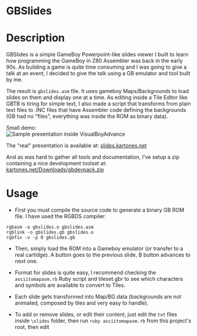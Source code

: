 ﻿GBSlides
========

# Description #

GBSlides is a simple GameBoy Powerpoint-like slides viewer I built to learn how programming the GameBoy in Z80 Assembler was
back in the early 90s. As building a game is quite time consuming and I was going to give a talk at an event, I decided to
give the talk using a GB emulator and tool built by me.

The result is `gbslides.asm` file. It uses gameboy Maps/Backgrounds to load slides on them and display one
at a time. As editing inside a Tile Editor like GBTB is tiring for simple text, I also made a script that transforms from
plain text files to .INC files that have Assembler code defining the backgrounds (GB had no "files", everything was inside the ROM
as binary data).

Small demo:<br />
![Sample presentation inside VisualBoyAdvance](http://images.kartones.net/posts/screenshots/wip_25_feb_2015.gif)

The "real" presentation is available at:
[slides.kartones.net](http://slides.kartones.net/023.htm)

And as was hard to gather all tools and documentation, I've setup a zip containing a nice development toolset at:
[kartones.net/Downloads/gbdevpack.zip](http://kartones.net/Downloads/gbdevpack.zip)

# Usage #

- First you must compile the source code to generate a binary GB ROM file. I have used the RGBDS compiler:

```
rgbasm -o gbslides.o gbslides.asm
rgblink -o gbslides.gb gbslides.o
rgbfix -v -p 0 gbslides.gb
```

- Then, simply load the ROM into a Gameboy emulator (or transfer to a real cartidge). A button goes to the previous slide,
B button advances to next one.

- Format for slides is quite easy, I recommend checking the `asciitomapasm.rb` Ruby script and tileset.gbr to see which
characters and symbols are available to convert to Tiles.

- Each slide gets transformed into Map/BG data (backgrounds are not animated, composed by tiles and very easy to handle).

- To add or remove slides, or edit their content, just edit the `txt` files inside `\slides` folder, then run `ruby asciitomapasm.rb`
from this project's root, then edit
